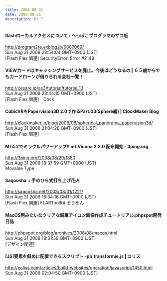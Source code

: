 ```yaml
---
title: 2008-08-31
date: 2008-08-31
description: B! 7
---
```


#### flashローカルアクセスについて : へっぽこプログラマのザコ板
http://program2re.exblog.jp/6887069/<br>
Sun Aug 31 2008 23:54:04 GMT+0900 (JST)<br>
[Flash Flex 関連] SecurityError: Error #2148


#### VIEWカードはキャッシングサービスを廃止。今後はどうなるの | ６５歳からでもカードローンが借りられる会社一覧！
http://cesare.jp/as3/tutorial/tutorial_13<br>
Sun Aug 31 2008 23:44:10 GMT+0900 (JST)<br>
[Flash Flex 関連]　Dock


####   CubicVRをPapervision3D 2.0で作るPart.03(Sphere編) | ClockMaker Blog
http://clockmaker.jp/blog/2008/08/spherical_panorama_papervision3d/<br>
Sun Aug 31 2008 21:04:28 GMT+0900 (JST)<br>
[Flash Flex 関連]


#### MT4.2でミラクルパワーアップ!! mt.Vicuna 2.2.0 配布開始  - 3ping.org
http://3ping.org/2008/08/29/1350<br>
Sun Aug 31 2008 18:37:59 GMT+0900 (JST)<br>
Movable Type


#### Saqoosha :: 手のひら式打ち上げ花火
http://saqoosha.net/2008/08/31/1221/<br>
Sun Aug 31 2008 18:34:16 GMT+0900 (JST)<br>
[Flash Flex 関連] FLARToolKit そうめん


#### MacOS用みたいなクリアな鉛筆アイコン画像作成チュートリアル:phpspot開発日誌
http://phpspot.org/blog/archives/2008/08/macos.html<br>
Sun Aug 31 2008 18:31:39 GMT+0900 (JST)<br>
[デザイン関連]


####   [JS]要素を斜めに配置できるスクリプト -pb.transformie.js | コリス
http://coliss.com/articles/build-websites/operation/javascript/1450.html<br>
Sun Aug 31 2008 02:04:50 GMT+0900 (JST)<br>



